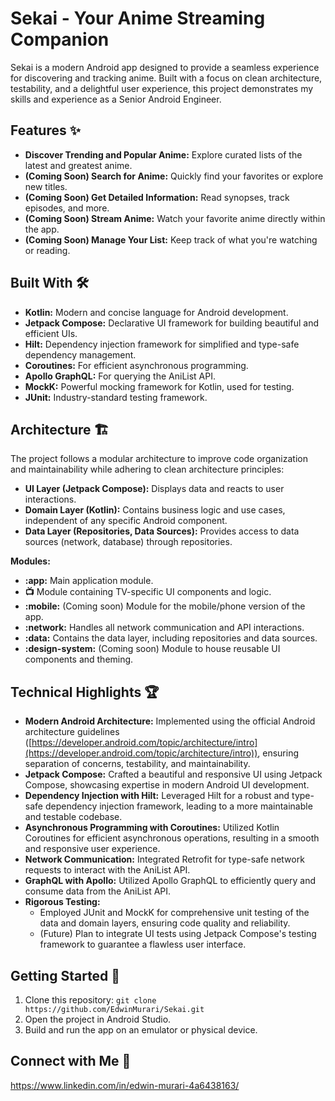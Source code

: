 # Sekai - Your Anime Streaming Companion

Sekai is a modern Android app designed to provide a seamless experience for discovering and tracking anime. Built with a focus on clean architecture, testability, and a delightful user experience, this project demonstrates my skills and experience as a Senior Android Engineer.

## Features ✨

- **Discover Trending and Popular Anime:** Explore curated lists of the latest and greatest anime.
- **(Coming Soon) Search for Anime:** Quickly find your favorites or explore new titles.
- **(Coming Soon) Get Detailed Information:**  Read synopses, track episodes, and more.
- **(Coming Soon) Stream Anime:**  Watch your favorite anime directly within the app.
- **(Coming Soon) Manage Your List:**  Keep track of what you're watching or reading.

## Built With 🛠️

- **Kotlin:** Modern and concise language for Android development.
- **Jetpack Compose:**  Declarative UI framework for building beautiful and efficient UIs.
- **Hilt:** Dependency injection framework for simplified and type-safe dependency management.
- **Coroutines:**  For efficient asynchronous programming.
- **Apollo GraphQL:**  For querying the AniList API.
- **MockK:** Powerful mocking framework for Kotlin, used for testing.
- **JUnit:**  Industry-standard testing framework.

## Architecture 🏗️

The project follows a modular architecture to improve code organization and maintainability while adhering to clean architecture principles:

- **UI Layer (Jetpack Compose):** Displays data and reacts to user interactions.
- **Domain Layer (Kotlin):** Contains business logic and use cases, independent of any specific Android component.
- **Data Layer (Repositories, Data Sources):** Provides access to data sources (network, database) through repositories.

**Modules:**

- **:app:**  Main application module.
- **:tv:**  Module containing TV-specific UI components and logic.
- **:mobile:** (Coming soon) Module for the mobile/phone version of the app.
- **:network:**  Handles all network communication and API interactions.
- **:data:**  Contains the data layer, including repositories and data sources.
- **:design-system:** (Coming soon) Module to house reusable UI components and theming.

## Technical Highlights 🏆

- **Modern Android Architecture:** Implemented using the official Android architecture guidelines ([https://developer.android.com/topic/architecture/intro](https://developer.android.com/topic/architecture/intro)), ensuring separation of concerns, testability, and maintainability.
- **Jetpack Compose:**  Crafted a beautiful and responsive UI using Jetpack Compose, showcasing expertise in modern Android UI development.
- **Dependency Injection with Hilt:**  Leveraged Hilt for a robust and type-safe dependency injection framework, leading to a more maintainable and testable codebase.
- **Asynchronous Programming with Coroutines:** Utilized Kotlin Coroutines for efficient asynchronous operations, resulting in a smooth and responsive user experience.
- **Network Communication:**  Integrated Retrofit for type-safe network requests to interact with the AniList API.
- **GraphQL with Apollo:**  Utilized Apollo GraphQL to efficiently query and consume data from the AniList API.
- **Rigorous Testing:**
    - Employed JUnit and MockK for comprehensive unit testing of the data and domain layers, ensuring code quality and reliability.
    - (Future) Plan to integrate UI tests using Jetpack Compose's testing framework to guarantee a flawless user interface.

## Getting Started 🚀

1. Clone this repository: `git clone https://github.com/EdwinMurari/Sekai.git`
2. Open the project in Android Studio.
3. Build and run the app on an emulator or physical device.

## Connect with Me 🤝

https://www.linkedin.com/in/edwin-murari-4a6438163/